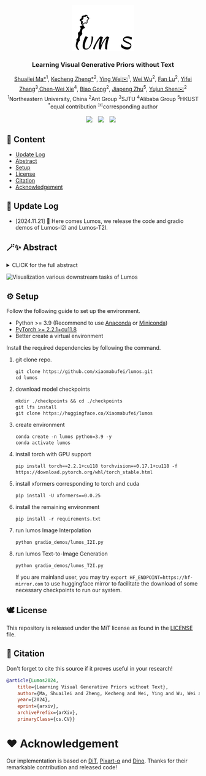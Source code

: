 <p align="center">
  <img src="asset/logo.gif"  height=120>
</p> 

### <div align="center"> Learning Visual Generative Priors without Text<div> 
<div style="text-align: center;">
  <a href="https://scholar.google.com/citations?user=dNhzCu4AAAAJ&hl=zh-CN">Shuailei Ma*</a><sup>1</sup>,
  <a href="https://zkcys001.github.io/">Kecheng Zheng*</a><sup>2</sup>,
  <a href="https://ieeexplore.ieee.org/author/37836204100">Ying Wei✉️</a><sup>1</sup>,            <a href="https://weiwu-ww.github.io/">Wei Wu</a><sup>2</sup>, <a href="https://scholar.google.com/citations?user=ILpxpfwAAAAJ&hl=zh-CN">Fan Lu</a><sup>2</sup>,
  <a href="https://scholar.google.com/citations?hl=en&user=rQKkIykAAAAJ">Yifei Zhang</a><sup>3</sup>,<a href="https://scholar.google.com/citations?user=UHCDCRMAAAAJ&hl=en">Chen-Wei Xie</a><sup>4</sup>,
  <a href="https://scholar.google.com/citations?user=BwdpTiQAAAAJ&hl=zh-CN">Biao Gong</a><sup>2</sup>,
  <a href="https://scholar.google.com/citations?user=-ACBm-gAAAAJ&hl=zh-TW">Jiapeng Zhu</a><sup>5</sup>,
  <a href="https://shenyujun.github.io/">Yujun Shen✉️</a><sup>2</sup> <br>
  <sup>1</sup>Northeastern University, China <sup>2</sup>Ant Group <sup>3</sup>SJTU <sup>4</sup>Alibaba Group <sup>5</sup>HKUST <br>
  <sup>*</sup>equal contribution <sup>✉️</sup>corresponding author
</div> 
<br>
<div style="text-align: center;">
  <a href=""><img src="https://img.shields.io/static/v1?label=Paper&message=Arxiv:Lumos&color=red&logo=arxiv"></a> &ensp;
  <a href="https://github.com/xiaomabufei.github.io/lumos/"><img src="https://img.shields.io/badge/Project-Website-blue"></a> &ensp;
  <a href=""><img src="https://img.shields.io/static/v1?label=%F0%9F%A4%97%20Model&message=HuggingFace&color=yellow"></a> &ensp;
</div>


## 📝 Content
* [Update Log](#📣-update-log)
* [Abstract](#🪄✨-abstract)
* [Setup](#️⚙️-setup)
* [License](#🕊️-license)
* [Citation](#📖-citation)
* [Acknowledgement](#❤️-acknowledgement)


## 📣 Update Log
- [2024.11.21] 🎉 Here comes Lumos, we release the code and gradio demos of Lumos-I2I and Lumos-T2I. 

## 🪄✨ Abstract
<!-- <b>TL; DR: <font color="purple">Lumos</font> is a Transformer-based diffusion model.</b> -->

<details><summary>CLICK for the full abstract</summary>
Although text-to-image (T2I) models have recently thrived as visual generative priors, their reliance on high-quality text-image pairs makes scaling up expensive.
We argue that grasping the cross-modality alignment is not a necessity for a sound visual generative prior, whose focus should be on texture modeling.
Such a philosophy inspires us to study image-to-image (I2I) generation, where models can learn from in-the-wild images in a self-supervised manner.
We first develop a pure vision-based training framework, Lumos, and confirm the feasibility and the scalability of learning I2I models.
We then find that, as an upstream task of T2I, our I2I model serves as a more foundational visual prior and achieves on-par or better performance than existing T2I models using only 1/10 text-image pairs for fine-tuning.
We further demonstrate the superiority of I2I priors over T2I priors on some text-irrelevant visual generative tasks, like image-to-3D and image-to-video.
</details>

![Visualization various downstream tasks  of Lumos](asset/teaser.png)


## ⚙️ Setup
Follow the following guide to set up the environment.
- Python >= 3.9 (Recommend to use [Anaconda](https://www.anaconda.com/download/#linux) or [Miniconda](https://docs.conda.io/en/latest/miniconda.html))
- [PyTorch >= 2.2.1+cu11.8](https://pytorch.org/)
- Better create a virtual environment

Install the required dependencies by following the command.

1. git clone repo.
    ```
    git clone https://github.com/xiaomabufei/lumos.git
    cd lumos
    ```
2. download model checkpoints
    ```
    mkdir ./checkpoints && cd ./checkpoints
    git lfs install
    git clone https://huggingface.co/Xiaomabufei/lumos
    ```

3. create environment
    ```
    conda create -n lumos python=3.9 -y
    conda activate lumos
    ```

4. install torch with GPU support
    ```
    pip install torch==2.2.1+cu118 torchvision==0.17.1+cu118 -f https://download.pytorch.org/whl/torch_stable.html
    ```

5. install xformers corresponding to torch and cuda
    ```
    pip install -U xformers==0.0.25
    ```

6. install the remaining environment
    ```
    pip install -r requirements.txt
    ```

7. run lumos Image Interpolation
    ```
    python gradio_demos/lumos_I2I.py
    ```

8. run lumos Text-to-Image Generation
    ```
    python gradio_demos/lumos_T2I.py
    ```
    If you are mainland user, you may try `export HF_ENDPOINT=https://hf-mirror.com` to use huggingface mirror to facilitate the download of some necessary checkpoints to run our system.

## 🕊️ License
This repository is released under the MiT license as found in the [LICENSE](LICENSE) file.

## 📖 Citation
Don't forget to cite this source if it proves useful in your research!
```bibtex
@article{Lumos2024, 
	title={Learning Visual Generative Priors without Text}, 
	author={Ma, Shuailei and Zheng, Kecheng and Wei, Ying and Wu, Wei and Lu, Fan and Zhang, Yifei and Xie, Chen-Wei and Gong, Biao and Zhu, Jiapeng and Shen, Yujun}, 
	year={2024}, 
	eprint={arxiv}, 
	archivePrefix={arXiv}, 
	primaryClass={cs.CV}}
```


# ❤️ Acknowledgement
<!-- ## 🤗 <a name="acknowledgement"></a>Acknowledgement -->
Our implementation is based on [DiT](https://github.com/nullquant/ComfyUI-BrushNet), [Pixart-α](https://github.com/facebookresearch/DiT) and [Dino](https://github.com/facebookresearch/dino). Thanks for their remarkable contribution and released code!
